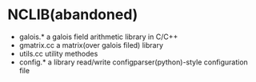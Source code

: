 NCLIB(abandoned)
====

* galois.*   a galois field arithmetic library in C/C++
* gmatrix.cc a matrix(over galois filed) library
* utils.cc   utility methodes
* config.*   a library read/write configparser(python)-style configuration file
